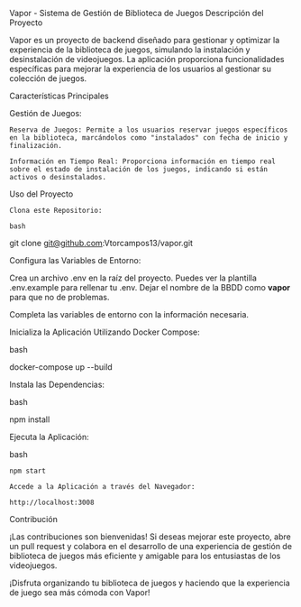 Vapor - Sistema de Gestión de Biblioteca de Juegos
Descripción del Proyecto

Vapor es un proyecto de backend diseñado para gestionar y optimizar la experiencia de la biblioteca de juegos, simulando la instalación y desinstalación de videojuegos. La aplicación proporciona funcionalidades específicas para mejorar la experiencia de los usuarios al gestionar su colección de juegos.

Características Principales

Gestión de Juegos:

    Reserva de Juegos: Permite a los usuarios reservar juegos específicos en la biblioteca, marcándolos como "instalados" con fecha de inicio y finalización.

    Información en Tiempo Real: Proporciona información en tiempo real sobre el estado de instalación de los juegos, indicando si están activos o desinstalados.

Uso del Proyecto

    Clona este Repositorio:

    bash

git clone git@github.com:Vtorcampos13/vapor.git

Configura las Variables de Entorno:

Crea un archivo .env en la raíz del proyecto. Puedes ver la plantilla .env.example para rellenar tu .env. Dejar el nombre de la BBDD como **vapor** para que no de problemas.

Completa las variables de entorno con la información necesaria.

Inicializa la Aplicación Utilizando Docker Compose:

bash

docker-compose up --build

Instala las Dependencias:

bash

npm install

Ejecuta la Aplicación:

bash

    npm start

    Accede a la Aplicación a través del Navegador:

    http://localhost:3008

Contribución

¡Las contribuciones son bienvenidas! Si deseas mejorar este proyecto, abre un pull request y colabora en el desarrollo de una experiencia de gestión de biblioteca de juegos más eficiente y amigable para los entusiastas de los videojuegos.

¡Disfruta organizando tu biblioteca de juegos y haciendo que la experiencia de juego sea más cómoda con Vapor!

